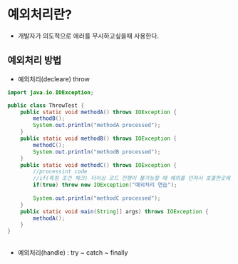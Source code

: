 # 예외처리란?

* 개발자가 의도적으로 에러를 무시하고싶을때 사용한다.





## 예외처리 방법

* 예외처리(decleare) throw

``` java
import java.io.IOException;

public class ThrowTest {
	public static void methodA() throws IOException {
		methodB();
		System.out.println("methodA processed");
	}
	public static void methodB() throws IOException {
		methodC();
		System.out.println("methodB processed");
	}
	public static void methodC() throws IOException {
		//processint code
		//if(특정 조건 체크) 더이상 코드 진행이 불가능할 때 예외를 던져서 호출한곳에 메세지를줌
		if(true) throw new IOException("예외처리 연습");
		
		System.out.println("methodC processed");
	}
	public static void main(String[] args) throws IOException {
		methodA();
	}
}
		
```



* 예외처리(handle) : try ~ catch ~ finally